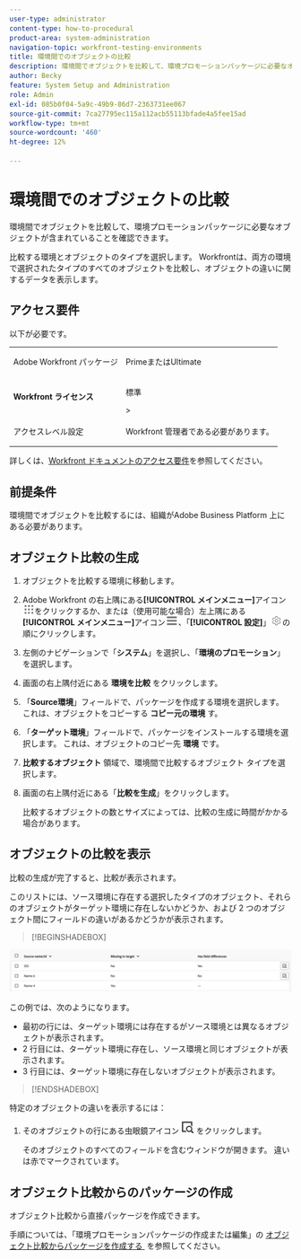 ```yaml
---
user-type: administrator
content-type: how-to-procedural
product-area: system-administration
navigation-topic: workfront-testing-environments
title: 環境間でのオブジェクトの比較
description: 環境間でオブジェクトを比較して、環境プロモーションパッケージに必要なオブジェクトが含まれていることを確認できます。
author: Becky
feature: System Setup and Administration
role: Admin
exl-id: 085b0f04-5a9c-49b9-86d7-2363731ee067
source-git-commit: 7ca27795ec115a112acb55113bfade4a5fee15ad
workflow-type: tm+mt
source-wordcount: '460'
ht-degree: 12%

---
```


# 環境間でのオブジェクトの比較

環境間でオブジェクトを比較して、環境プロモーションパッケージに必要なオブジェクトが含まれていることを確認できます。

比較する環境とオブジェクトのタイプを選択します。 Workfrontは、両方の環境で選択されたタイプのすべてのオブジェクトを比較し、オブジェクトの違いに関するデータを表示します。

## アクセス要件

以下が必要です。

<table>
  <tr>
   <td>Adobe Workfront パッケージ
   </td>
   <td> <p>PrimeまたはUltimate</p>
   </td>
  </tr>
  <tr>
   <td><strong>Workfront ライセンス </strong>
   </td>
   <td> <p>標準</p>&gt;
   </td>
  </tr>
   <tr>
   <td>アクセスレベル設定
   </td>
   <td><p>Workfront 管理者である必要があります。</p>
   </td>
  </tr>
</table>

詳しくは、[Workfront ドキュメントのアクセス要件](/help/quicksilver/administration-and-setup/add-users/access-levels-and-object-permissions/access-level-requirements-in-documentation.md)を参照してください。

## 前提条件

環境間でオブジェクトを比較するには、組織がAdobe Business Platform 上にある必要があります。

## オブジェクト比較の生成

1. オブジェクトを比較する環境に移動します。
1. Adobe Workfront の右上隅にある&#x200B;**[!UICONTROL メインメニュー]**&#x200B;アイコン![メインメニュー](/help/_includes/assets/main-menu-icon.png)をクリックするか、または（使用可能な場合）左上隅にある&#x200B;**[!UICONTROL メインメニュー]**&#x200B;アイコン![メインメニュー](/help/_includes/assets/main-menu-icon-left-nav.png)、「**[!UICONTROL 設定]**」![設定アイコン](/help/_includes/assets/gear-icon-setup.png)の順にクリックします。
1. 左側のナビゲーションで「**システム**」を選択し、「**環境のプロモーション**」を選択します。
1. 画面の右上隅付近にある **環境を比較** をクリックします。
1. 「**Source環境**」フィールドで、パッケージを作成する環境を選択します。 これは、オブジェクトをコピーする **コピー元の環境** す。
1. 「**ターゲット環境**」フィールドで、パッケージをインストールする環境を選択します。 これは、オブジェクトのコピー先 **環境** です。
1. **比較するオブジェクト** 領域で、環境間で比較するオブジェクト タイプを選択します。
1. 画面の右上隅付近にある「**比較を生成**」をクリックします。

   比較するオブジェクトの数とサイズによっては、比較の生成に時間がかかる場合があります。

## オブジェクトの比較を表示

比較の生成が完了すると、比較が表示されます。

このリストには、ソース環境に存在する選択したタイプのオブジェクト、それらのオブジェクトがターゲット環境に存在しないかどうか、および 2 つのオブジェクト間にフィールドの違いがあるかどうかが表示されます。

>[!BEGINSHADEBOX]

![&#x200B; 比較の例 &#x200B;](assets/environment-promotion-comparison.png)

この例では、次のようになります。

* 最初の行には、ターゲット環境には存在するがソース環境とは異なるオブジェクトが表示されます。
* 2 行目には、ターゲット環境に存在し、ソース環境と同じオブジェクトが表示されます。
* 3 行目には、ターゲット環境に存在しないオブジェクトが表示されます。

>[!ENDSHADEBOX]

特定のオブジェクトの違いを表示するには：

1. そのオブジェクトの行にある虫眼鏡アイコン ![&#x200B; 比較アイコン &#x200B;](assets/compare-icon.png) をクリックします。

   そのオブジェクトのすべてのフィールドを含むウィンドウが開きます。 違いは赤でマークされています。

## オブジェクト比較からのパッケージの作成

オブジェクト比較から直接パッケージを作成できます。

手順については、「環境プロモーションパッケージの作成または編集」の [&#x200B; オブジェクト比較からパッケージを作成する &#x200B;](/help/quicksilver/administration-and-setup/set-up-workfront/workfront-testing-environments/environment-promotion-create-package.md#create-a-package-from-an-object-comparison) を参照してください。
